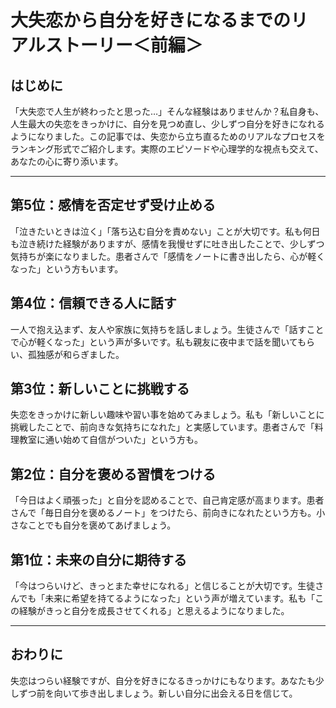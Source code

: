 # 大失恋から自分を好きになるまでのリアルストーリー＜前編＞

## はじめに

「大失恋で人生が終わったと思った…」そんな経験はありませんか？私自身も、人生最大の失恋をきっかけに、自分を見つめ直し、少しずつ自分を好きになれるようになりました。この記事では、失恋から立ち直るためのリアルなプロセスをランキング形式でご紹介します。実際のエピソードや心理学的な視点も交えて、あなたの心に寄り添います。

---

## 第5位：感情を否定せず受け止める
「泣きたいときは泣く」「落ち込む自分を責めない」ことが大切です。私も何日も泣き続けた経験がありますが、感情を我慢せずに吐き出したことで、少しずつ気持ちが楽になりました。患者さんで「感情をノートに書き出したら、心が軽くなった」という方もいます。

## 第4位：信頼できる人に話す
一人で抱え込まず、友人や家族に気持ちを話しましょう。生徒さんで「話すことで心が軽くなった」という声が多いです。私も親友に夜中まで話を聞いてもらい、孤独感が和らぎました。

## 第3位：新しいことに挑戦する
失恋をきっかけに新しい趣味や習い事を始めてみましょう。私も「新しいことに挑戦したことで、前向きな気持ちになれた」と実感しています。患者さんで「料理教室に通い始めて自信がついた」という方も。

## 第2位：自分を褒める習慣をつける
「今日はよく頑張った」と自分を認めることで、自己肯定感が高まります。患者さんで「毎日自分を褒めるノート」をつけたら、前向きになれたという方も。小さなことでも自分を褒めてあげましょう。

## 第1位：未来の自分に期待する
「今はつらいけど、きっとまた幸せになれる」と信じることが大切です。生徒さんでも「未来に希望を持てるようになった」という声が増えています。私も「この経験がきっと自分を成長させてくれる」と思えるようになりました。

---

## おわりに

失恋はつらい経験ですが、自分を好きになるきっかけにもなります。あなたも少しずつ前を向いて歩き出しましょう。新しい自分に出会える日を信じて。 
